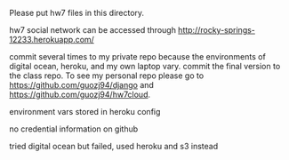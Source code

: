 Please put hw7 files in this directory.

hw7 social network can be accessed through http://rocky-springs-12233.herokuapp.com/

commit several times to my private repo because the environments of digital ocean, heroku, and my own laptop vary. commit the final version to the class repo. To see my personal repo please go to https://github.com/guozj94/django and https://github.com/guozj94/hw7cloud.

environment vars stored in heroku config

no credential information on github

tried digital ocean but failed, used heroku and s3 instead